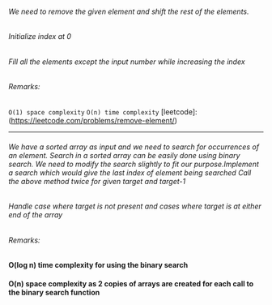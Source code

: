 ###### We need to remove the given element and shift the rest of the elements.

###### Initialize index at 0

###### Fill all the elements except the input number while increasing the index

###### Remarks:

`O(1) space complexity`
`O(n) time complexity`
[leetcode]: (https://leetcode.com/problems/remove-element/)

---

###### We have a sorted array as input and we need to search for occurrences of an element. Search in a sorted array can be easily done using binary search. We need to modify the search slightly to fit our purpose.Implement a search which would give the last index of element being searched Call the above method twice for given target and target-1

###### Handle case where target is not present and cases where target is at either end of the array

###### Remarks:

#### O(log n) time complexity for using the binary search

#### O(n) space complexity as 2 copies of arrays are created for each call to the binary search function
